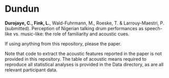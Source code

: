 # Dundun

**Durojaye, C., Fink, L.**, Wald-Fuhrmann, M., Roeske, T. & Larrouy-Maestri, P. (submitted). Perception of Nigerian talking drum performances as speech-like vs. music-like: the role of familiarity and acoustic cues. 

If using anything from this repository, please the paper.

Note that code to extract the acoustic features reported in the paper is not provided in this repository. The table of acoustic means required to reproduce all statistical analyses is provided in the Data directory, as are all relevant participant data. 
